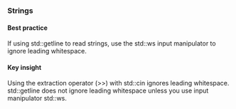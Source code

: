 ### Strings

#### Best practice

If using std::getline to read strings, use the std::ws input manipulator to ignore leading whitespace.

#### Key insight

Using the extraction operator (>>) with std::cin ignores leading whitespace.
std::getline does not ignore leading whitespace unless you use input manipulator std::ws.
